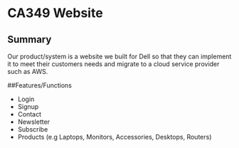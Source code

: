 # CA349 Website

## Summary
Our product/system is a website we built for Dell so that they can implement it to meet their customers needs and migrate to a cloud service provider such as AWS.

##Features/Functions
- Login
- Signup
- Contact
- Newsletter
- Subscribe
- Products (e.g Laptops, Monitors, Accessories, Desktops, Routers)
